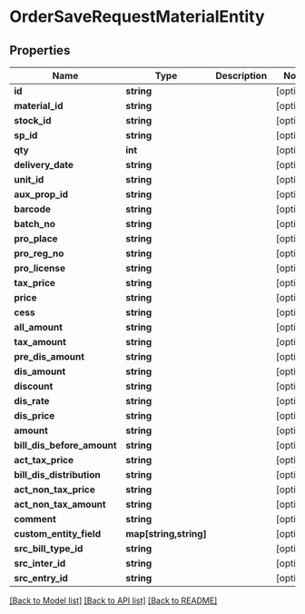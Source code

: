 # OrderSaveRequestMaterialEntity

## Properties
Name | Type | Description | Notes
------------ | ------------- | ------------- | -------------
**id** | **string** |  | [optional] 
**material_id** | **string** |  | [optional] 
**stock_id** | **string** |  | [optional] 
**sp_id** | **string** |  | [optional] 
**qty** | **int** |  | [optional] 
**delivery_date** | **string** |  | [optional] 
**unit_id** | **string** |  | [optional] 
**aux_prop_id** | **string** |  | [optional] 
**barcode** | **string** |  | [optional] 
**batch_no** | **string** |  | [optional] 
**pro_place** | **string** |  | [optional] 
**pro_reg_no** | **string** |  | [optional] 
**pro_license** | **string** |  | [optional] 
**tax_price** | **string** |  | [optional] 
**price** | **string** |  | [optional] 
**cess** | **string** |  | [optional] 
**all_amount** | **string** |  | [optional] 
**tax_amount** | **string** |  | [optional] 
**pre_dis_amount** | **string** |  | [optional] 
**dis_amount** | **string** |  | [optional] 
**discount** | **string** |  | [optional] 
**dis_rate** | **string** |  | [optional] 
**dis_price** | **string** |  | [optional] 
**amount** | **string** |  | [optional] 
**bill_dis_before_amount** | **string** |  | [optional] 
**act_tax_price** | **string** |  | [optional] 
**bill_dis_distribution** | **string** |  | [optional] 
**act_non_tax_price** | **string** |  | [optional] 
**act_non_tax_amount** | **string** |  | [optional] 
**comment** | **string** |  | [optional] 
**custom_entity_field** | **map[string,string]** |  | [optional] 
**src_bill_type_id** | **string** |  | [optional] 
**src_inter_id** | **string** |  | [optional] 
**src_entry_id** | **string** |  | [optional] 

[[Back to Model list]](../README.md#documentation-for-models) [[Back to API list]](../README.md#documentation-for-api-endpoints) [[Back to README]](../README.md)


